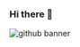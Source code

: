 ### Hi there 👋

![github banner](https://github.com/ManuelMolinaAbad/ManuelMolinaAbad/assets/127496509/a3c08e22-01ea-4f2d-948f-269d3c25cd1a)

<!--
**ManuelMolinaAbad/ManuelMolinaAbad** is a ✨ _special_ ✨ repository because its `README.md` (this file) appears on your GitHub profile.

Here are some ideas to get you started:

- 🔭 I’m currently working on ...
- 🌱 I’m currently learning ...
- 👯 I’m looking to collaborate on ...
- 🤔 I’m looking for help with ...
- 💬 Ask me about ...
- 📫 How to reach me: ...
- 😄 Pronouns: ...
- ⚡ Fun fact: ...
-->
